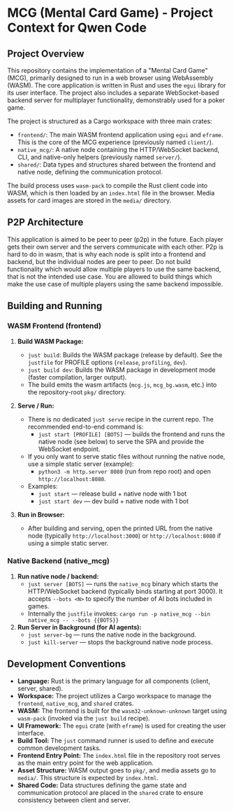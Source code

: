 # MCG (Mental Card Game) - Project Context for Qwen Code

## Project Overview

This repository contains the implementation of a "Mental Card Game" (MCG), primarily designed to run in a web browser using WebAssembly (WASM). The core application is written in Rust and uses the `egui` library for its user interface. The project also includes a separate WebSocket-based backend server for multiplayer functionality, demonstrably used for a poker game.

The project is structured as a Cargo workspace with three main crates:
- `frontend/`: The main WASM frontend application using `egui` and `eframe`. This is the core of the MCG experience (previously named `client/`).
- `native_mcg/`: A native node containing the HTTP/WebSocket backend, CLI, and native-only helpers (previously named `server/`).
- `shared/`: Data types and structures shared between the frontend and native node, defining the communication protocol.

The build process uses `wasm-pack` to compile the Rust client code into WASM, which is then loaded by an `index.html` file in the browser. Media assets for card images are stored in the `media/` directory.

## P2P Architecture

This application is aimed to be peer to peer (p2p) in the future. Each player gets their own server and the servers communicate with each other. P2p is hard to do in wasm, that is why each node is split into a frontend and backend, but the individual nodes are peer to peer. Do not build functionality which would allow multiple players to use the same backend, that is not the intended use case. You are allowed to build things which make the use case of multiple players using the same backend impossible.

## Building and Running

### WASM Frontend (frontend)

1.  **Build WASM Package:**
    *   `just build`: Builds the WASM package (release by default). See the `justfile` for PROFILE options (`release`, `profiling`, `dev`).
    *   `just build dev`: Builds the WASM package in development mode (faster compilation, larger output).
    *   The build emits the wasm artifacts (`mcg.js`, `mcg_bg.wasm`, etc.) into the repository-root `pkg/` directory.

2.  **Serve / Run:**
    *   There is no dedicated `just serve` recipe in the current repo. The recommended end-to-end command is:
        - `just start [PROFILE] [BOTS]` — builds the frontend and runs the native node (see below) to serve the SPA and provide the WebSocket endpoint.
    *   If you only want to serve static files without running the native node, use a simple static server (example):
        - `python3 -m http.server 8080` (run from repo root) and open `http://localhost:8080`.
    *   Examples:
        - `just start` — release build + native node with 1 bot
        - `just start dev` — dev build + native node with 1 bot

3.  **Run in Browser:**
    *   After building and serving, open the printed URL from the native node (typically `http://localhost:3000`) or `http://localhost:8080` if using a simple static server.

### Native Backend (native_mcg)

1.  **Run native node / backend:**
    *   `just server [BOTS]` — runs the `native_mcg` binary which starts the HTTP/WebSocket backend (typically binds starting at port 3000). It accepts `--bots <N>` to specify the number of AI bots included in games.
      - Internally the `justfile` invokes: `cargo run -p native_mcg --bin native_mcg -- --bots {{BOTS}}`
2.  **Run Server in Background (for AI agents):**
    *   `just server-bg` — runs the native node in the background.
    *   `just kill-server` — stops the background native node process.

## Development Conventions

*   **Language:** Rust is the primary language for all components (client, server, shared).
*   **Workspace:** The project utilizes a Cargo workspace to manage the `frontend`, `native_mcg`, and `shared` crates.
*   **WASM:** The frontend is built for the `wasm32-unknown-unknown` target using `wasm-pack` (invoked via the `just build` recipe).
*   **UI Framework:** The `egui` crate (with `eframe`) is used for creating the user interface.
*   **Build Tool:** The `just` command runner is used to define and execute common development tasks.
*   **Frontend Entry Point:** The `index.html` file in the repository root serves as the main entry point for the web application.
*   **Asset Structure:** WASM output goes to `pkg/`, and media assets go to `media/`. This structure is expected by `index.html`.
*   **Shared Code:** Data structures defining the game state and communication protocol are placed in the `shared` crate to ensure consistency between client and server.
